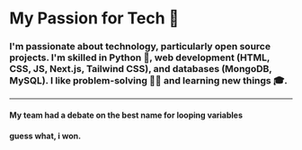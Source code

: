 # My Passion for Tech 🚀

### I'm passionate about technology, particularly open source projects. I'm skilled in Python 🐍, web development (HTML, CSS, JS, Next.js, Tailwind CSS), and databases (MongoDB, MySQL). I like  problem-solving 🐼💡 and learning new things 🎓.
_________
#### My team had a debate on the best name for looping variables 
#### guess what, i won.
